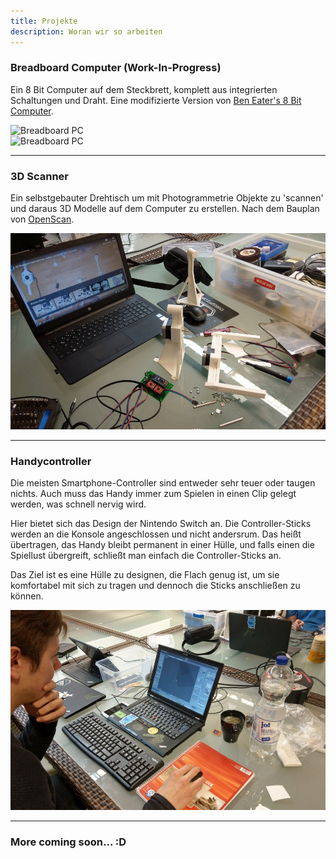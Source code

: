 ```yaml
---
title: Projekte
description: Woran wir so arbeiten
---
```


### Breadboard Computer (Work-In-Progress)

Ein 8 Bit Computer auf dem Steckbrett, komplett aus integrierten Schaltungen und Draht.
Eine modifizierte Version von [Ben Eater's 8 Bit Computer](https://eater.net/8bit/).

![Breadboard PC](/images/projects/breadboardpc_2.jpg)  
![Breadboard PC](/images/projects/breadboardpc_1.jpg)  

---

### 3D Scanner

Ein selbstgebauter Drehtisch um mit Photogrammetrie Objekte zu 'scannen' und daraus 3D Modelle auf dem Computer zu erstellen.
Nach dem Bauplan von [OpenScan](https://www.openscan.eu/).

![3D Scanner](/images/projects/3dscanner_1.jpg)  

---

### Handycontroller

Die meisten Smartphone-Controller sind entweder sehr teuer oder taugen nichts.
Auch muss das Handy immer zum Spielen in einen Clip gelegt werden, was schnell nervig wird.  

Hier bietet sich das Design der Nintendo Switch an. Die Controller-Sticks werden an die Konsole angeschlossen und nicht andersrum.
Das heißt übertragen, das Handy bleibt permanent in einer Hülle, und falls einen die Spiellust übergreift, schließt man einfach die Controller-Sticks an.  

Das Ziel ist es eine Hülle zu designen, die Flach genug ist, um sie komfortabel mit sich zu tragen und dennoch die Sticks anschließen zu können.  

![Handycontroller](/images/projects/handycontroller.jpg)  

---

### More coming soon... :D
